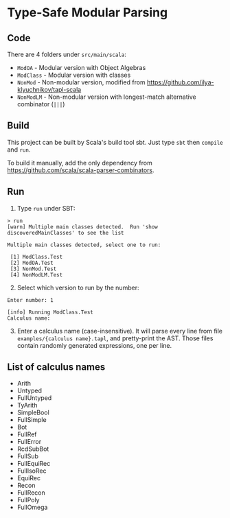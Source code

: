 # Type-Safe Modular Parsing

## Code

There are 4 folders under `src/main/scala`:

* `ModOA` - Modular version with Object Algebras
* `ModClass` - Modular version with classes
* `NonMod` - Non-modular version, modified from https://github.com/ilya-klyuchnikov/tapl-scala
* `NonModLM` - Non-modular version with longest-match alternative combinator (`|||`)

## Build

This project can be built by Scala's build tool sbt. Just type `sbt` then `compile` and `run`.

To build it manually, add the only dependency from https://github.com/scala/scala-parser-combinators.

## Run

1. Type `run` under SBT:

```
> run
[warn] Multiple main classes detected.  Run 'show discoveredMainClasses' to see the list

Multiple main classes detected, select one to run:

 [1] ModClass.Test
 [2] ModOA.Test
 [3] NonMod.Test
 [4] NonModLM.Test
```

2. Select which version to run by the number:

```
Enter number: 1

[info] Running ModClass.Test
Calculus name:
```

3. Enter a calculus name (case-insensitive). It will parse every line from file `examples/{calculus name}.tapl`, and pretty-print the AST. Those files contain randomly generated expressions, one per line.

## List of calculus names

* Arith           
* Untyped         
* FullUntyped 
* TyArith         
* SimpleBool      
* FullSimple      
* Bot             
* FullRef       
* FullError    
* RcdSubBot       
* FullSub         
* FullEquiRec     
* FullIsoRec      
* EquiRec         
* Recon           
* FullRecon       
* FullPoly        
* FullOmega       

